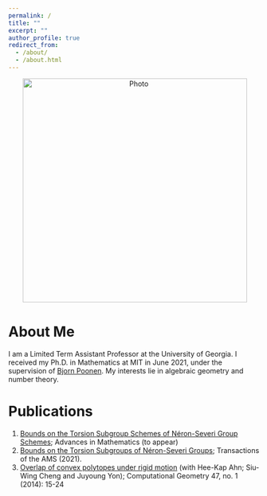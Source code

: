 ```yaml
---
permalink: /
title: ""
excerpt: ""
author_profile: true
redirect_from: 
  - /about/
  - /about.html
---
```


<p align="center">
  <img src="https://kweon7182.github.io/images/Pic_03.jpg?raw=true" alt="Photo" style="width: 450px;"/> 
</p>

# About Me
I am a Limited Term Assistant Professor at the University of Georgia. I received my Ph.D. in Mathematics at MIT in June 2021, under the supervision of [Bjorn Poonen](http://www-math.mit.edu/~poonen/). My interests lie in algebraic geometry and number theory.

# Publications
1. [Bounds on the Torsion Subgroup Schemes of Néron-Severi Group Schemes](https://arxiv.org/abs/2008.01908); Advances in Mathematics (to appear)
1. [Bounds on the Torsion Subgroups of Néron-Severi Groups](https://arxiv.org/abs/1902.02753); Transactions of the AMS (2021).
1. [Overlap of convex polytopes under rigid motion](https://www.sciencedirect.com/science/article/pii/S0925772113000941) (with Hee-Kap Ahn; Siu-Wing Cheng and Juyoung Yon); Computational Geometry 47, no. 1 (2014): 15-24
